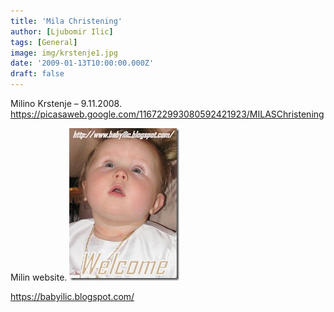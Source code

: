 ```yaml
---
title: 'Mila Christening'
author: [Ljubomir Ilic]
tags: [General]
image: img/krstenje1.jpg
date: '2009-01-13T10:00:00.000Z'
draft: false
---
```


Milino Krstenje – 9.11.2008.
https://picasaweb.google.com/116722993080592421923/MILASChristening

Milin website.
![img](img/mila-2k.jpg)

https://babyilic.blogspot.com/
